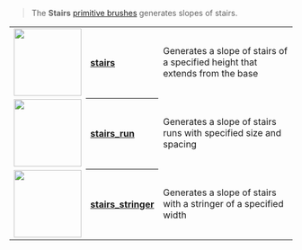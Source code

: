 > The **Stairs** [primitive brushes](Brush-Shaders) generates slopes of stairs.

<!-- LIST list_stairs 120 -->
<table>
	<tr>
		<td valign="center" align="left"><a href="stairs"><img width="120" src="https://s3.amazonaws.com/misc.lachlanmcdonald.com/magicavoxel-shaders/icons1/stairs.png?cache=1594482465" alt=""></a></td>
		<th valign="center" align="left"><a href="stairs">stairs</a></th>
		<td valign="center">Generates a slope of stairs of a specified height that extends from the base</td>
	</tr>
	<tr>
		<td valign="center" align="left"><a href="stairs_run"><img width="120" src="https://s3.amazonaws.com/misc.lachlanmcdonald.com/magicavoxel-shaders/icons1/stairs_runs.png?cache=1594482465" alt=""></a></td>
		<th valign="center" align="left"><a href="stairs_run">stairs_run</a></th>
		<td valign="center">Generates a slope of stairs runs with specified size and spacing</td>
	</tr>
	<tr>
		<td valign="center" align="left"><a href="stairs_stringer"><img width="120" src="https://s3.amazonaws.com/misc.lachlanmcdonald.com/magicavoxel-shaders/icons1/stairs_stringer.png?cache=1594482465" alt=""></a></td>
		<th valign="center" align="left"><a href="stairs_stringer">stairs_stringer</a></th>
		<td valign="center">Generates a slope of stairs with a stringer of a specified width</td>
	</tr>
</table>
<!-- END -->
